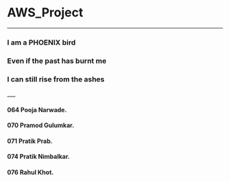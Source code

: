 # AWS_Project
___
<h3>I am a PHOENIX bird</h3>
<h3>Even if the past has burnt me</h3>
<h3>I can still rise from the ashes</h3>
___
<h4>064 Pooja Narwade.</h4>
  <h4>070 Pramod Gulumkar.</h4>
  <h4>071 Pratik Prab.</h4>
  <h4>074 Pratik Nimbalkar.</h4>
  <h4>076 Rahul Khot.</h4>
